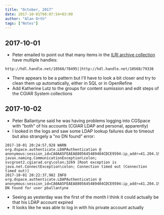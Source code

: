 ```yaml
---
title: "October, 2017"
date: 2017-10-01T08:07:54+03:00
author: "Alan Orth"
tags: ["Notes"]
---
```


## 2017-10-01

- Peter emailed to point out that many items in the [ILRI archive collection](https://cgspace.cgiar.org/handle/10568/2703) have multiple handles:

```
http://hdl.handle.net/10568/78495||http://hdl.handle.net/10568/79336
```

- There appears to be a pattern but I'll have to look a bit closer and try to clean them up automatically, either in SQL or in OpenRefine
- Add Katherine Lutz to the groups for content sumission and edit steps of the CGIAR System collections

<!--more-->

## 2017-10-02

- Peter Ballantyne said he was having problems logging into CGSpace with "both" of his accounts (CGIAR LDAP and personal, apparently)
- I looked in the logs and saw some LDAP lookup failures due to timeout but also strangely a "no DN found" error:

```
2017-10-01 20:24:57,928 WARN  org.dspace.authenticate.LDAPAuthentication @ anonymous:session_id=CA0AA5FEAEA8805645489404CDCE9594:ip_addr=41.204.190.40:ldap_attribute_lookup:type=failed_search javax.naming.CommunicationException\colon; svcgroot2.cgiarad.org\colon;3269 [Root exception is java.net.ConnectException\colon; Connection timed out (Connection timed out)]
2017-10-01 20:22:37,982 INFO  org.dspace.authenticate.LDAPAuthentication @ anonymous:session_id=CA0AA5FEAEA8805645489404CDCE9594:ip_addr=41.204.190.40:failed_login:no DN found for user pballantyne
```

- Seeing as yesterday was the first of the month I think it could actually be that his LDAP account expired
- It looks like he was able to log in with his private account actually

